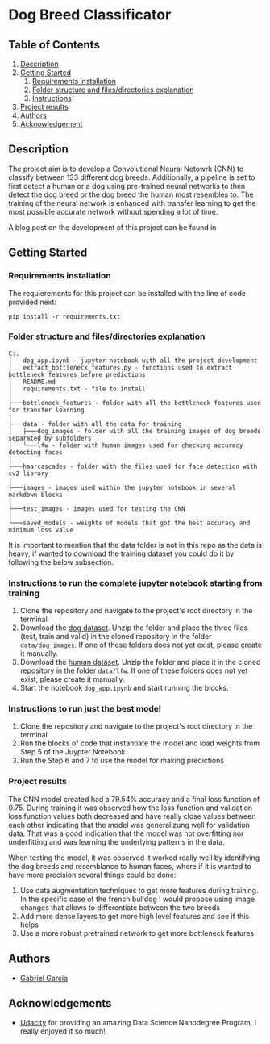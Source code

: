 # Dog Breed Classificator

## Table of Contents
1. [Description](#description)
2. [Getting Started](#getting_started)
	1. [Requirements installation](#installation)
	2. [Folder structure and files/directories explanation](#folder_structure)
	3. [Instructions](#instructions)
3. [Project results](#projectresults)
4. [Authors](#authors)
5. [Acknowledgement](#acknowledgement)

<a name="descripton"></a>
## Description

The project aim is to develop a Convolutional Neural Netowrk (CNN) to classify between 133 different dog breeds. Additionally, a pipeline is set to first detect a human or a dog using pre-trained neural networks to then detect the dog breed or the dog breed the human most resembles to. The training of the neural network is enhanced with transfer learning to get the most possible accurate network without spending a lot of time.

A blog post on the development of this project can be found in 

<a name="getting_started"></a>
## Getting Started

<a name="installation"></a>
### Requirements installation

The requierements for this project can be installed with the line of code provided next:

```
pip install -r requirements.txt
```
<a name="folder_structure"></a>
### Folder structure and files/directories explanation
```
C:.
│   dog_app.ipynb - jupyter notebook with all the project development
│   extract_bottleneck_features.py - functions used to extract bottleneck features before predictions
│   README.md
│   requirements.txt - file to install
│
├───bottleneck_features - folder with all the bottleneck features used for transfer learning
│ 
├───data - folder with all the data for training
│   ├───dog_images - folder with all the training images of dog breeds separated by subfolders
│   └───lfw - folder with human images used for checking accuracy detecting faces
│
├───haarcascades - folder with the files used for face detection with cv2 library
│
├───images - images used within the jupyter notebook in several markdown blocks
│       
├───test_images - images used for testing the CNN
│   
└───saved_models - weights of models that got the best accuracy and minimum loss value
```
It is important to mention that the data folder is not in this repo as the data is heavy, if wanted to download the training dataset you could do it by following the below subsection.

<a name="instructions"></a>
### Instructions to run the complete jupyter notebook starting from training
1. Clone the repository and navigate to the project's root directory in the terminal
2. Download the [dog dataset](https://s3-us-west-1.amazonaws.com/udacity-aind/dog-project/dogImages.zip). Unzip the folder and place the three files (test, train and valid) in the cloned repository in the folder ```data/dog_images```. If one of these folders does not yet exist, please create it manually. 
3. Download the [human dataset](https://s3-us-west-1.amazonaws.com/udacity-aind/dog-project/lfw.zip). Unzip the folder and place it in the cloned repository in the folder ```data/lfw```. If one of these folders does not yet exist, please create it manually. 
4. Start the notebook ```dog_app.ipynb``` and start running the blocks. 

### Instructions to run just the best model
1. Clone the repository and navigate to the project's root directory in the terminal
2. Run the blocks of code that instantiate the model and load weights from Step 5 of the Juypter Notebook
3. Run the Step 6 and 7 to use the model for making predictions

<a name="projectresults"></a>
### Project results

The CNN model created had a 79.54% accuracy and a final loss function of 0.75. During training it was observed how the loss function and validation loss function values both decreased and have really close values between each other indicating that the model was generalizung well for validation data. That was a good indication that the model was not overfitting nor underfitting and was learning the underlying patterns in the data.

When testing the model, it was observed it worked really well by identifying the dog breeds and resemblance to human faces, where if it is wanted to have more precision several things could be done:

1. Use data augmentation techniques to get more features during training. In the specific case of the french bulldog I would propose using image changes that allows to differentiate between the two breeds
2. Add more dense layers to get more high level features and see if this helps
3. Use a more robust pretrained network to get more bottleneck features

<a name="authors"></a>
## Authors

* [Gabriel Garcia](https://github.com/GaboG4226)

<a name="acknowledgement"></a>
## Acknowledgements

* [Udacity](https://www.udacity.com/) for providing an amazing Data Science Nanodegree Program, I really enjoyed it so much!

